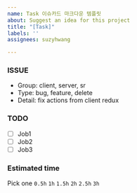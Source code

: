 ```yaml
---
name: Task 이슈카드 마크다운 템플릿
about: Suggest an idea for this project
title: "[Task]"
labels: ''
assignees: suzyhwang

---
```


### ISSUE
* Group: client, server, sr
* Type: bug, feature, delete
* Detail: fix actions from client redux

### TODO
- [ ] Job1
- [ ] Job2
- [ ] Job3

### Estimated time
Pick one
```0.5h```
```1h```
```1.5h```
```2h```
```2.5h```
```3h```
